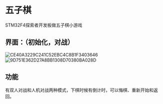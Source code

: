 # 五子棋
STM32F4探索者开发板做五子棋小游戏
## 界面：（初始化，对战）
![CE40A3229C241C52EBC4C8B1F3403646](https://user-images.githubusercontent.com/105539739/176988535-44dbb3ca-6b31-4fac-a901-c4e516b90e15.jpg)
![9D751E362D27A8BB1308D70380BA028D](https://user-images.githubusercontent.com/105539739/176988638-af8732eb-c6d5-4fba-a05e-afa2a7a9874d.jpg)
## 功能
有双人对战和人机对战两种模式，下棋时候有倒计时，可以悔棋、重新开始和返回。
